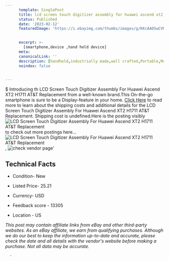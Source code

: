 ```yaml
---
      template: SinglePost
      title: lcd screen touch digitizer assembly for huawei ascend xt2 h1711 at t replacement
      status: Published
      date: '2023-02-12'
      featuredImage: 'https://i.ebayimg.com/thumbs/images/g/KKcAAOSwCVRhqc5f/s-l225.jpg'
       

      excerpt: >-
        [smartphone,device ,hand held device]
      meta:
      canonicalLink: ''
      description: [handheld,industrially made,well crafted,Portable,Mobile,Compact,Convenient,Lightweight,Maneuverable,Man-portable,Miniature,Carriable,Hand-held,Light,Holdable,Transportable,Mobile device,Pocket-sized,On-the-go,Wireless,Cordless,Compact size,Convenient size, smartphone,device ,hand held device]
      noindex: false
      

---
```

$
      Introducing th LCD Screen Touch Digitizer Assembly For Huawei Ascend XT2 H1711 AT&T Replacement from a well-known brand.This On-the-go smartphone is sure to be a Display-feature in your home. [Click Here](https://www.ebay.com/itm/165214532911?hash=item26778db52f%3Ag%3AKKcAAOSwCVRhqc5f&mkevt=1&mkcid=1&mkrid=711-53200-19255-0&campid=%253CePNCampaignId%253E&customid=%253CreferenceId%253E&toolid=10049) to read more to learn about the shipping costs and additional details for the LCD Screen Touch Digitizer Assembly For Huawei Ascend XT2 H1711 AT&T Replacement. Shipping cost is undefined.Here is the posting visibly ![LCD Screen Touch Digitizer Assembly For Huawei Ascend XT2 H1711 AT&T Replacement](https://i.ebayimg.com/thumbs/images/g/KKcAAOSwCVRhqc5f/s-l225.jpg) to check out more postings here... ![LCD Screen Touch Digitizer Assembly For Huawei Ascend XT2 H1711 AT&T Replacement](https://i.ebayimg.com/images/g/KKcAAOSwCVRhqc5f/s-l1600.jpg), ![check vendor page](https://origin-galleryplus.ebayimg.com/ws/web/165214532911_2_0_1/225x225.jpg,https://origin-galleryplus.ebayimg.com/ws/web/165214532911_3_0_1/225x225.jpg,https://origin-galleryplus.ebayimg.com/ws/web/165214532911_4_0_1/225x225.jpg,https://origin-galleryplus.ebayimg.com/ws/web/165214532911_5_0_1/225x225.jpg,https://origin-galleryplus.ebayimg.com/ws/web/165214532911_6_0_1/225x225.jpg)'

      

 ## Technical Facts 



     
      

 - Condition- New 


      

 - Listed Price- 25.21 


      

 - Currency- USD 


      

 - Feedback score - 13305 


      

 - Location - US 


      
      

 *_This post may contain affiliate links from eBay and other third-party websites. As an eBay affiliate, we earn from qualifying purchases. Although we do our best to keep the information up-to-date and accurate, please check the date and all details with the vendor's website before making a purchase. Not all data may be accurate._*




      -
